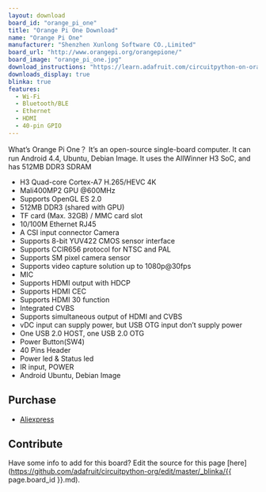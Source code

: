```yaml
---
layout: download
board_id: "orange_pi_one"
title: "Orange Pi One Download"
name: "Orange Pi One"
manufacturer: "Shenzhen Xunlong Software CO.,Limited"
board_url: "http://www.orangepi.org/orangepione/"
board_image: "orange_pi_one.jpg"
download_instructions: "https://learn.adafruit.com/circuitpython-on-orangepi-linux/circuitpython-orangepi"
downloads_display: true
blinka: true
features:
  - Wi-Fi
  - Bluetooth/BLE
  - Ethernet
  - HDMI
  - 40-pin GPIO
---
```


What’s Orange Pi One？ It’s an open-source single-board computer. It can run Android 4.4, Ubuntu, Debian Image. It uses the AllWinner H3 SoC, and has 512MB DDR3 SDRAM

- H3 Quad-core Cortex-A7 H.265/HEVC 4K
- Mali400MP2 GPU @600MHz
- Supports OpenGL ES 2.0
- 512MB DDR3 (shared with GPU)
- TF card (Max. 32GB) / MMC card slot
- 10/100M Ethernet RJ45
- A CSI input connector Camera
- Supports 8-bit YUV422 CMOS sensor interface
- Supports CCIR656 protocol for NTSC and PAL
- Supports SM pixel camera sensor
- Supports video capture solution up to 1080p@30fps
- MIC
- Supports HDMI output with HDCP
- Supports HDMI CEC
- Supports HDMI 30 function
- Integrated CVBS
- Supports simultaneous output of HDMI and CVBS
- vDC input can supply power, but USB OTG input don’t supply power
- One USB 2.0 HOST, one USB 2.0 OTG
- Power Button(SW4)
- 40 Pins Header
- Power led & Status led
- IR input, POWER
- Android Ubuntu, Debian Image

## Purchase
* [Aliexpress](https://www.aliexpress.com/item/32603308880.html?spm=2114.12010612.8148356.1.71126d5axQJcvl)

## Contribute

Have some info to add for this board? Edit the source for this page [here](https://github.com/adafruit/circuitpython-org/edit/master/_blinka/{{ page.board_id }}.md).
